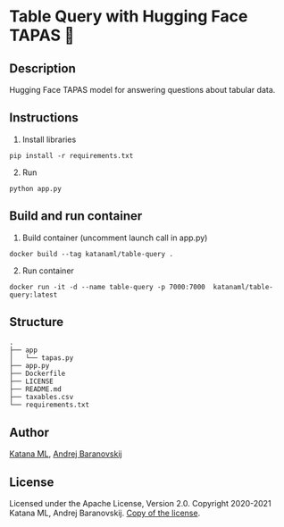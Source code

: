# Table Query with Hugging Face TAPAS &#129303;

## Description

Hugging Face TAPAS model for answering questions about tabular data.

## Instructions

1. Install libraries

```
pip install -r requirements.txt
```

2. Run

```
python app.py
```

## Build and run container

1. Build container (uncomment launch call in app.py)

```
docker build --tag katanaml/table-query .
```

2. Run container

```
docker run -it -d --name table-query -p 7000:7000  katanaml/table-query:latest
```

## Structure

```
.
├── app
│   └── tapas.py
├── app.py
├── Dockerfile
├── LICENSE
├── README.md
├── taxables.csv
└── requirements.txt
```

## Author

[Katana ML](https://katanaml.io), [Andrej Baranovskij](https://github.com/abaranovskis-redsamurai)

## License

Licensed under the Apache License, Version 2.0. Copyright 2020-2021 Katana ML, Andrej Baranovskij. [Copy of the license](https://github.com/katanaml/table-query-model/blob/main/LICENSE).
